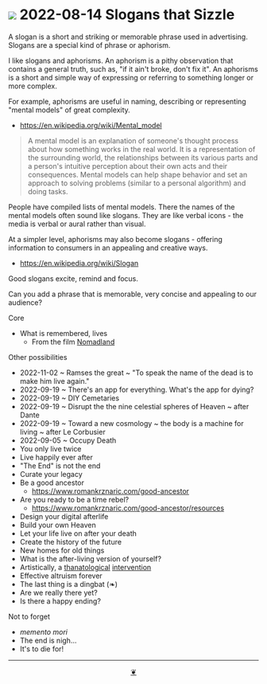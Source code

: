 # [![](https://pushme-pullyou.github.io/tootoo-2022/assets/icons/mark-github.svg )]( https://github.com/evereverland/2022/blob/main/pages/2022-08-14-slogans-that-sizzle.md "Source code on GitHub" ) 2022-08-14 Slogans that Sizzle

A slogan is a short and striking or memorable phrase used in advertising. Slogans are a special kind of phrase or aphorism.

I like slogans and aphorisms. An aphorism is a pithy observation that contains a general truth, such as, "if it ain't broke, don't fix it". An aphorisms is a short and simple way of expressing or referring to something longer or more complex.

For example, aphorisms are useful in naming, describing or representing "mental models" of great complexity.

* https://en.wikipedia.org/wiki/Mental_model

> A mental model is an explanation of someone's thought process about how something works in the real world. It is a representation of the surrounding world, the relationships between its various parts and a person's intuitive perception about their own acts and their consequences. Mental models can help shape behavior and set an approach to solving problems (similar to a personal algorithm) and doing tasks.

People have compiled lists of mental models. There the names of the mental models often sound like slogans. They are like verbal icons - the media is verbal or aural rather than visual.

At a simpler level, aphorisms may also become slogans - offering information to consumers in an appealing and creative ways.

* https://en.wikipedia.org/wiki/Slogan

Good slogans excite, remind and focus.

Can you add a phrase that is memorable, very concise and appealing to our audience?

Core

* What is remembered, lives
  * From the film [Nomadland]( https://www.imdb.com/title/tt9770150/characters/nm0000531 )

Other possibilities

* 2022-11-02 ~ Ramses the great ~ "To speak the name of the dead is to make him live again."
* 2022-09-19 ~ There's an app for everything. What's the app for dying?
* 2022-09-19 ~ DIY Cemetaries
* 2022-09-19 ~ Disrupt the the nine celestial spheres of Heaven ~ after Dante
* 2022-09-19 ~ Toward a new cosmology ~ the body is a machine for living ~ after Le Corbusier
* 2022-09-05 ~ Occupy Death
* You only live twice
* Live happily ever after
* "The End" is not the end
* Curate your legacy
* Be a good ancestor
  * https://www.romankrznaric.com/good-ancestor
* Are you ready to be a time rebel?
  * https://www.romankrznaric.com/good-ancestor/resources
* Design your digital afterlife
* Build your own Heaven
* Let your life live on after your death
* Create the history of the future
* New homes for old things
* What is the after-living version of yourself?
* Artistically, a [thanatological]( https://en.wikipedia.org/wiki/Thanatology ) [intervention]( https://en.wikipedia.org/wiki/Art_intervention )
* Effective altruism forever
* The last thing is a dingbat (❧)
* Are we really there yet?
* Is there a happy ending?

Not to forget

* _memento mori_
* The end is nigh...
* It's to die for!

***

<center title="Hello! Click me to go up to the top" ><a class=aDingbat href=javascript:window.scrollTo(0,0);> ❦ </a></center>

